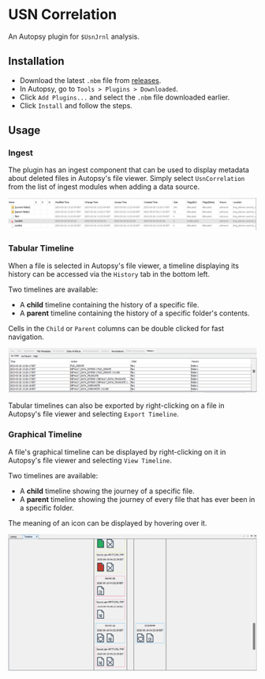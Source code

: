 # USN Correlation

An Autopsy plugin for `$UsnJrnl` analysis. 

## Installation

- Download the latest `.nbm` file from [releases](https://github.com/Oshawk/usn-correlation/releases).
- In Autopsy, go to `Tools > Plugins > Downloaded`.
- Click `Add Plugins...` and select the `.nbm` file downloaded earlier.
- Click `Install` and follow the steps.

## Usage

### Ingest

The plugin has an ingest component that can be used to display metadata about deleted files in Autopsy's file viewer. Simply select `UsnCorrelation` from the list of ingest modules when adding a data source.

![](images/deleted_file.png)

### Tabular Timeline

When a file is selected in Autopsy's file viewer, a timeline displaying its history can be accessed via the `History` tab in the bottom left.

Two timelines are available:

- A **child** timeline containing the history of a specific file.
- A **parent** timeline containing the history of a specific folder's contents.

Cells in the `Child` or `Parent` columns can be double clicked for fast navigation.

![](images/tabular_timeline.png)

Tabular timelines can also be exported by right-clicking on a file in Autopsy's file viewer and selecting `Export Timeline`.

### Graphical Timeline

A file's graphical timeline can be displayed by right-clicking on it in Autopsy's file viewer and selecting `View Timeline`.

Two timelines are available:

- A **child** timeline showing the journey of a specific file.
- A **parent** timeline showing the journey of every file that has ever been in a specific folder.

The meaning of an icon can be displayed by hovering over it.

![](images/graphical_timeline.png)